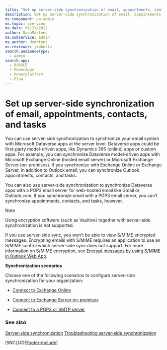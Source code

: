 ```yaml
---
title: "Set up server-side synchronization of email, appointments, contacts, and tasks  | MicrosoftDocs"
description: Set up server-side synchronization of email, appointments, contacts, and tasks
ms.component: pa-admin
ms.topic: overview
ms.date: 01/21/2022
author: DanaMartens 
ms.subservice: admin
ms.author: dmartens 
ms.reviewer: jimholtz
search.audienceType: 
  - admin
search.app:
  - D365CE
  - PowerApps
  - Powerplatform
  - Flow
---
```

# Set up server-side synchronization of email, appointments, contacts, and tasks

You can use server-side synchronization to synchronize your email system with Microsoft Dataverse apps at the server level. Dataverse apps could be first-party model-driven apps, like Dynamics 365 (online) apps or custom apps. For example, you can synchronize Dataverse model-driven apps with Microsoft Exchange Online (hosted email server) or Microsoft Exchange Server (on-premises). If you synchronize with Exchange Online or Exchange Server, in addition to Outlook email, you can synchronize Outlook appointments, contacts, and tasks.
  
You can also use server-side synchronization to synchronize Dataverse apps with a POP3 email server for web-hosted email like Gmail or Outlook.com. If you synchronize email with a POP3 email server, you can’t synchronize appointments, contacts, and tasks, however.
  
> [!NOTE]
> Using encryption software (such as Vaultive) together with server-side synchronization is not supported.
> 
> If you use server-side sync, you won't be able to view S/MIME encrypted messages. Encrypting emails with S/MIME requires an application to use an S/MIME control which server-side sync does not support. For more information on S/MIME encryption, see [Encrypt messages by using S/MIME in Outlook Web App](https://support.office.com/article/Encrypt-messages-by-using-S-MIME-in-Outlook-Web-App-2E57E4BD-4CC2-4531-9A39-426E7C873E26). 
  
 **Synchronization scenarios**  
  
Choose one of the following scenarios to configure server-side synchronization for your organization:
  
- [Connect to Exchange Online](connect-exchange-online.md)  
  
- [Connect to Exchange Server on-premises](connect-exchange-server-on-premises.md)  
  
- [Connect to a POP3 or SMTP server](../admin/connect-to-pop3-or-smtp-servers.md)

### See also  
[Server-side synchronization](../admin/server-side-synchronization.md) 
[Troubleshooting server-side synchronization](../admin/troubleshooting-monitoring-server-side-synchronization.md)   


[!INCLUDE[footer-include](../includes/footer-banner.md)]
